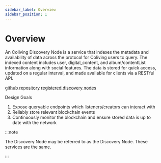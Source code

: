```yaml
---
sidebar_label: Overview
sidebar_position: 1
---
```


# Overview

An Coliving Discovery Node is a service that indexes the metadata and availability of data across the protocol for Coliving users to query. The indexed content includes user, digital_content, and album/contentList information along with social features. The data is stored for quick access, updated on a regular interval, and made available for clients via a RESTful API.

[github repository](https://github.com/dgc-network/-protocol/tree/master/discovery-node)
[registered discovery nodes](https://dashboard..org/#/services/discovery-node)

Design Goals

1. Expose queryable endpoints which listeners/creators can interact with
2. Reliably store relevant blockchain events
3. Continuously monitor the blockchain and ensure stored data is up to date with the network

:::note

The Discovery Node may be referred to as the Discovery Node. These services are the same.

:::